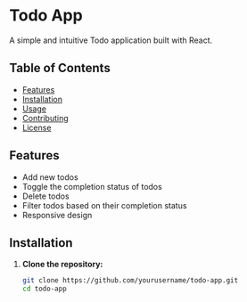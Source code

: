 # Todo App

A simple and intuitive Todo application built with React.

## Table of Contents

- [Features](#features)
- [Installation](#installation)
- [Usage](#usage)
- [Contributing](#contributing)
- [License](#license)

## Features

- Add new todos
- Toggle the completion status of todos
- Delete todos
- Filter todos based on their completion status
- Responsive design

## Installation

1. **Clone the repository:**

   ```bash
   git clone https://github.com/yourusername/todo-app.git
   cd todo-app

